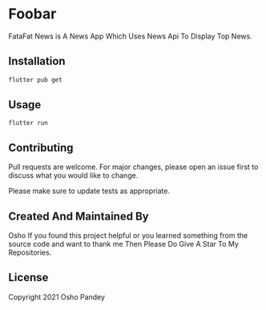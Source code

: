 





# Foobar

FataFat News is A News App Which Uses News Api To Display Top News.

## Installation
```bash
flutter pub get
```

## Usage

```
flutter run
```

## Contributing
Pull requests are welcome. For major changes, please open an issue first to discuss what you would like to change.

Please make sure to update tests as appropriate.

## Created And Maintained By
 Osho 
 If you found this project helpful or you learned something from the source code and want to thank me 
 Then Please Do Give A Star To My Repositories.

 ## License 
 Copyright 2021 Osho Pandey
